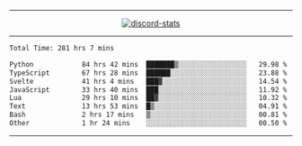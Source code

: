 <a href="https://www.github.com/ripavoid" target="_blank" rel="noreferrer">

-------

<div align='center'>
    <a href='https://discordapp.com/users/825178146797518881'>
        <img align='center' alt='discord-stats' src='https://api.discord-status.me/825178146797518881?nitro&boost=4&gradient=%231e0b1a%2C%23000000%2C%23000000%2C%23160316'></img>
    </a>
</div>

-------

<!--START_SECTION:waka-->

```txt
Total Time: 281 hrs 7 mins

Python            84 hrs 42 mins  ███████▒░░░░░░░░░░░░░░░░░   29.98 %
TypeScript        67 hrs 28 mins  ██████░░░░░░░░░░░░░░░░░░░   23.88 %
Svelte            41 hrs 4 mins   ███▓░░░░░░░░░░░░░░░░░░░░░   14.54 %
JavaScript        33 hrs 40 mins  ███░░░░░░░░░░░░░░░░░░░░░░   11.92 %
Lua               29 hrs 10 mins  ██▓░░░░░░░░░░░░░░░░░░░░░░   10.32 %
Text              13 hrs 53 mins  █▒░░░░░░░░░░░░░░░░░░░░░░░   04.91 %
Bash              2 hrs 17 mins   ▒░░░░░░░░░░░░░░░░░░░░░░░░   00.81 %
Other             1 hr 24 mins    ░░░░░░░░░░░░░░░░░░░░░░░░░   00.50 %
```

<!--END_SECTION:waka-->

-------

